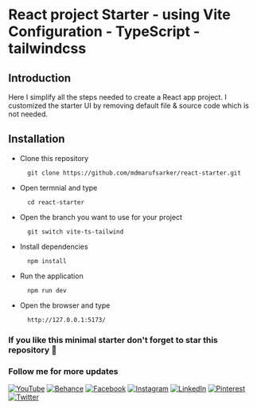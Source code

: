 # React project Starter - using Vite Configuration - TypeScript - tailwindcss

## Introduction

Here I simplify all the steps needed to create a React app project. I customized the starter UI by removing default file & source code which is not needed.

## Installation

- Clone this repository

        git clone https://github.com/mdmarufsarker/react-starter.git

- Open termnial and type

        cd react-starter

- Open the branch you want to use for your project

        git switch vite-ts-tailwind

- Install dependencies

        npm install

- Run the application

        npm run dev

- Open the browser and type

        http://127.0.0.1:5173/

### If you like this minimal starter don't forget to star this repository 💌

### Follow me for more updates

[![YouTube](https://img.shields.io/badge/YouTube-%23FF0000.svg?logo=YouTube&logoColor=white)](https://www.youtube.com/c/MdMarufSarkerOfficial)
[![Behance](https://img.shields.io/badge/Behance-1769ff?logo=behance&logoColor=white)](https://behance.net/mdmarufsarker)
[![Facebook](https://img.shields.io/badge/Facebook-%231877F2.svg?logo=Facebook&logoColor=white)](https://facebook.com/mdmarufsarkerr)
[![Instagram](https://img.shields.io/badge/Instagram-%23E4405F.svg?logo=Instagram&logoColor=white)](https://instagram.com/md_maruf_sarker)
[![LinkedIn](https://img.shields.io/badge/LinkedIn-%230077B5.svg?logo=linkedin&logoColor=white)](https://linkedin.com/in/mdmarufsarker)
[![Pinterest](https://img.shields.io/badge/Pinterest-%23E60023.svg?logo=Pinterest&logoColor=white)](https://pinterest.com/md_maruf_sarker)
[![Twitter](https://img.shields.io/badge/Twitter-%231DA1F2.svg?logo=Twitter&logoColor=white)](https://twitter.com/md_marufsarker)
